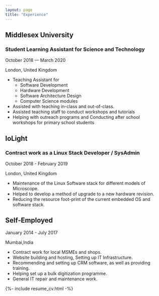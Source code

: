 ```yaml
---
layout: page
title: "Experience"
---
```


## Middlesex University

### Student Learning Assistant for Science and Technology

October 2018 — March 2020

London, United Kingdom

- Teaching Assistant for
	- Software Development
	- Hardware Development
	- Software Architecture Design
	- Computer Science modules
- Assisted with teaching in-class and out-of-class.
- Assisted teaching staff to conduct workshops and tutorials
- Helping with outreach programs and Conducting after school workshops for primary school students


## IoLight
### Contract work as a Linux Stack Developer / SysAdmin

October 2018 - February 2019

London, United Kingdom

- Maintenance of the Linux Software stack for different models of Microscope.
- Helped to develop a method of upgrade to a new hardware revision.
- Reducing the resource foot-print of the current embedded OS and software stack.


## Self-Employed

January 2014 - July 2017

Mumbai,India

- Contract work for local MSMEs and shops.
- Website building and hosting, Setting up IT Infrastructure.
- Recommending and setting up CRM software, as well as providing training.
- Helping set up a bulk digitization programme.
- General IT repair and  maintenance work.

<div markdown="0">
	{%- include resume_cv.html -%}
<div>